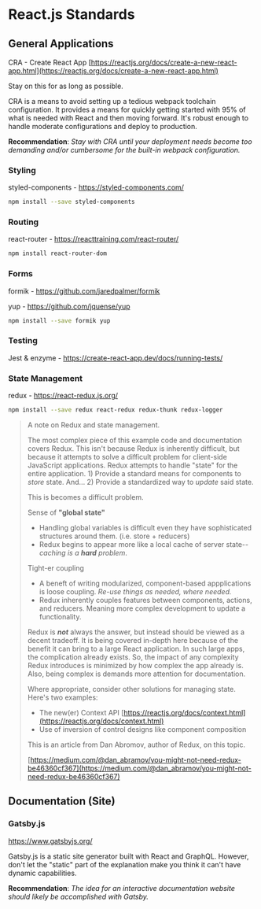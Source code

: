 # React.js Standards

## General Applications

CRA - Create React App [https://reactjs.org/docs/create-a-new-react-app.html](https://reactjs.org/docs/create-a-new-react-app.html)


Stay on this for as long as possible.

CRA is a means to avoid setting up a tedious webpack toolchain configuration. It provides a means for quickly getting started with 95% of what is needed with React and then moving forward. It's robust enough to handle moderate configurations and deploy to production.

**Recommendation**: *Stay with CRA until your deployment needs become too
demanding and/or cumbersome for the built-in webpack configuration.*

### Styling

styled-components - https://styled-components.com/

```bash
npm install --save styled-components
```

### Routing

react-router - https://reacttraining.com/react-router/

```bash
npm install react-router-dom
```

### Forms

formik - https://github.com/jaredpalmer/formik

yup - https://github.com/jquense/yup

```bash
npm install --save formik yup
```

### Testing

Jest & enzyme - https://create-react-app.dev/docs/running-tests/

### State Management

redux - https://react-redux.js.org/

```bash
npm install --save redux react-redux redux-thunk redux-logger
```

> A note on Redux and state management.
>
> The most complex piece of this example code and documentation covers Redux. This isn't because Redux is inherently difficult, but because it attempts to solve a difficult problem for client-side JavaScript applications. Redux attempts to handle "state" for the entire application. 1) Provide a standard means for components to _store_ state. And... 2) Provide a standardized way to _update_ said state.
>
> This is becomes a difficult problem.
> 
> Sense of **"global state"**
> - Handling global variables is difficult even they have sophisticated structures around them. (i.e. store + reducers) 
> - Redux begins to appear more like a local cache of server state--_caching is a **hard** problem_.
>
> Tight-er coupling
> - A beneft of writing modularized, component-based appplications is loose coupling. _Re-use things as needed, where needed._
> - Redux inherently couples features between components, actions, and reducers. Meaning more complex development to update a functionality.
>
> Redux is ***not*** always the answer, but instead should be viewed as a decent tradeoff. It is being covered in-depth here because of the benefit it can bring to a large React application. In such large apps, the complication already exists. So, the impact of any complexity Redux introduces is minimized by how complex the app already is. Also, being complex is demands more attention for documentation.
>
> Where appropriate, consider other solutions for managing state. Here's two examples:
> 
> - The new(er) Context API [https://reactjs.org/docs/context.html](https://reactjs.org/docs/context.html)
> - Use of inversion of control designs like component composition
>
> This is an article from Dan Abromov, author of Redux, on this topic.
>
> [https://medium.com/@dan_abramov/you-might-not-need-redux-be46360cf367](https://medium.com/@dan_abramov/you-might-not-need-redux-be46360cf367)

## Documentation (Site)

### Gatsby.js

https://www.gatsbyjs.org/

Gatsby.js is a static site generator built with React and GraphQL. However, don't
let the "static" part of the explanation make you think it can't have dynamic
capabilities.

**Recommendation**: *The idea for an interactive documentation website should
likely be accomplished with Gatsby.*